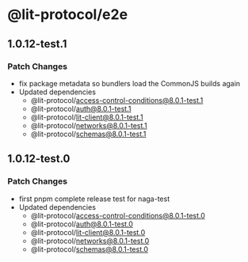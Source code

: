 # @lit-protocol/e2e

## 1.0.12-test.1

### Patch Changes

- fix package metadata so bundlers load the CommonJS builds again
- Updated dependencies
  - @lit-protocol/access-control-conditions@8.0.1-test.1
  - @lit-protocol/auth@8.0.1-test.1
  - @lit-protocol/lit-client@8.0.1-test.1
  - @lit-protocol/networks@8.0.1-test.1
  - @lit-protocol/schemas@8.0.1-test.1

## 1.0.12-test.0

### Patch Changes

- first pnpm complete release test for naga-test
- Updated dependencies
  - @lit-protocol/access-control-conditions@8.0.1-test.0
  - @lit-protocol/auth@8.0.1-test.0
  - @lit-protocol/lit-client@8.0.1-test.0
  - @lit-protocol/networks@8.0.1-test.0
  - @lit-protocol/schemas@8.0.1-test.0
